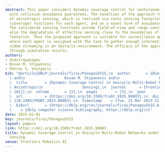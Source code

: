 ```yaml
---
abstract: This paper considers dynamic coverage control for nonholonomic agents along
  with collision avoidance guarantees. The novelties of the approach rely on the consideration
  of anisotropic sensing, which is realized via conic sensing footprints and sensing
  (coverage) functions for each agent, and on a novel form of avoidance functions.
  The considered sensing functions encode field-of-view and range constraints, and
  also the degradation of effective sensing close to the boundaries of the sensing
  footprint. Thus the proposed approach is suitable for surveillance applications
  where each agent is assigned with the task to gather enough information, such as
  video streaming in an obstacle environment. The efficacy of the approach is demonstrated
  through simulation results.
authors:
- dimitrapanagou
- Dusan M. Stipanovic
- Petros G. Voulgaris
bib: "@article{DBLP:journals/firai/PanagouSV15,\n  author       = {Dimitra Panagou\
  \ and\n                  Dusan M. Stipanovic and\n                  Petros G. Voulgaris},\n\
  \  title        = {Dynamic Coverage Control in Unicycle Multi-Robot Networks under\
  \ Anisotropic\n                  Sensing},\n  journal      = {Frontiers Robotics\
  \ {AI}},\n  volume       = {2},\n  pages        = {3},\n  year         = {2015},\n\
  \  url          = {https://doi.org/10.3389/frobt.2015.00003},\n  doi          =\
  \ {10.3389/FROBT.2015.00003},\n  timestamp    = {Tue, 21 Mar 2023 21:08:09 +0100},\n\
  \  biburl       = {https://dblp.org/rec/journals/firai/PanagouSV15.bib},\n  bibsource\
  \    = {dblp computer science bibliography, https://dblp.org}\n}"
date: 2015-01-01
key: journals/firai/PanagouSV15
layout: papers
link: https://doi.org/10.3389/frobt.2015.00003
title: Dynamic Coverage Control in Unicycle Multi-Robot Networks under Anisotropic
  Sensing.
venue: Frontiers Robotics AI
---
```

